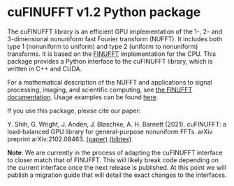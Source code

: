 # cuFINUFFT v1.2 Python package

The cuFINUFFT library is an efficient GPU implementation of the 1-, 2- and
3-dimensional nonuniform fast Fourier transform (NUFFT). It includes both type
1 (nonuniform to uniform) and type 2 (uniform to nonuniform) transforms.
It is based on the [FINUFFT](https://github.com/flatironinstitute/finufft)
implementation for the CPU. This package provides a Python interface to the
cuFINUFFT library, which is written in C++ and CUDA.

For a mathematical description of the NUFFT and applications to signal
processing, imaging, and scientific computing, see [the FINUFFT
documentation](https://finufft.readthedocs.io). Usage examples can be found
[here](https://github.com/flatironinstitute/finufft/tree/master/examples/cuda).

If you use this package, please cite our paper:

Y. Shih, G. Wright, J. Andén, J. Blaschke, A. H. Barnett (2021).
cuFINUFFT: a load-balanced GPU library for general-purpose nonuniform FFTs.
arXiv preprint arXiv:2102.08463.
[(paper)](https://arxiv.org/abs/2102.08463)
[(bibtex)](https://arxiv.org/bibtex/2102.08463)

**Note**: We are currently in the process of adapting the cuFINUFFT interface to
closer match that of FINUFFT. This will likely break code depending on the
current interface once the next release is published. At this point we will
publish a migration guide that will detail the exact changes to the
interfaces.
